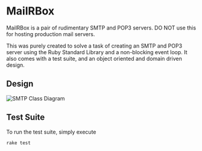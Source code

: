 # MailRBox

MailRBox is a pair of rudimentary SMTP and POP3 servers. DO NOT use this for
hosting production mail servers.

This was purely created to solve a task of creating an SMTP and POP3 server
using the Ruby Standard Library and a non-blocking event loop. It also comes
with a test suite, and an object oriented and domain driven design.

## Design

![SMTP Class Diagram](docs/images/smtp_class_diagram.png)

## Test Suite

To run the test suite, simply execute

    rake test
